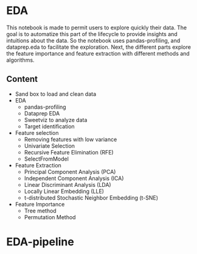 # EDA

This notebook is made to permit users to explore quickly their data. The goal is to automatize this part of the lifecycle to provide insights and intuitions about the data. So the notebook uses pandas-profiling, and dataprep.eda to facilitate the exploration. Next, the different parts explore the feature importance and feature extraction with different methods and algorithms.

## Content

- Sand box to load and clean data
- EDA
  - pandas-profiling
  - Dataprep EDA
  - Sweetviz to analyze data
  - Target identification
- Feature selection
  - Removing features with low variance
  - Univariate Selection
  - Recursive Feature Elimination (RFE)
  - SelectFromModel
- Feature Extraction
  - Principal Component Analysis (PCA)
  - Independent Component Analysis (ICA)
  - Linear Discriminant Analysis (LDA)
  - Locally Linear Embedding (LLE)
  - t-distributed Stochastic Neighbor Embedding (t-SNE)
- Feature Importance
  - Tree method
  - Permutation Method
# EDA-pipeline
